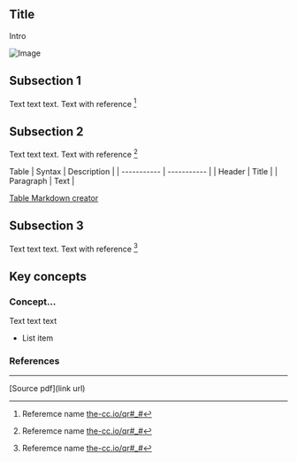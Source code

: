## Title

Intro

![Image](Image)

## Subsection 1

Text text text. Text with reference [^1]

## Subsection 2

Text text text. Text with reference [^2]

Table
| Syntax      | Description |
| ----------- | ----------- |
| Header      | Title       |
| Paragraph   | Text        |

[Table Markdown creator](https://www.tablesgenerator.com/markdown_tables)

## Subsection 3

Text text text. Text with reference [^3]

## Key concepts

### Concept…

Text text text

*   List item

### References

[^1]: Referemce name [the-cc.io/qr#\_#](the-cc.io/qr#_#)

[^2]: Referemce name [the-cc.io/qr#\_#](the-cc.io/qr#_#)

[^3]: Referemce name [the-cc.io/qr#\_#](the-cc.io/qr#_#)

-----

[Source pdf](link url)
